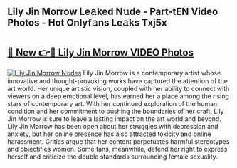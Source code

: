## Lily Jin Morrow Le𝚊ked N𝚞de - Part-tEN Video Photos - Hot Onlyf𝚊ns Le𝚊ks Txj5x

# <h2><a href="http://ac42922.deff.icu/?id=Lily+Jin+Morrow">🔗 New 👉🔴 Lily Jin Morrow VIDEO Photos</a></h2>

[![Lily Jin Morrow N𝚞des](https://i.imgur.com/rIISA9y.gif)](http://ac42922.deff.icu/?id=Lily+Jin+Morrow)
Lily Jin Morrow is a contemporary artist whose innovative and thought-provoking works have captured the attention of the art world. Her unique artistic vision, coupled with her ability to connect with viewers on a deep emotional level, has earned her a place among the rising stars of contemporary art. With her continued exploration of the human condition and her commitment to pushing the boundaries of her craft, Lily Jin Morrow is sure to leave a lasting impact on the art world and beyond. Lily Jin Morrow has been open about her struggles with depression and anxiety, but her online presence has also attracted toxicity and online harassment. Critics argue that her content perpetuates harmful stereotypes and objectifies women. Some fans, meanwhile, defend her right to express herself and criticize the double standards surrounding female sexuality.
